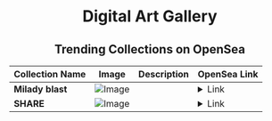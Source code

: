 <div align="center">

# Digital Art Gallery

## Trending Collections on OpenSea

| Collection Name                       | Image                                                                                     | Description                       | OpenSea Link                                                                                          |
|---------------------------------------|-------------------------------------------------------------------------------------------|-----------------------------------|--------------------------------------------------------------------------------------------------------|
| **Milady blast** | ![Image](https://i.seadn.io/s/raw/files/5eb4046323712107e1753f4aa818f597.png?w=500&auto=format?w=200&auto=format) |  | <details><summary>Link</summary>[Milady blast](https://opensea.io/collection/milady-blast-1)</details> |
| **SHARE** | ![Image](https://i.seadn.io/s/raw/files/96bbaa9d80d4509c6e5bfb5b88e22e1f.png?w=500&auto=format?w=200&auto=format) |  | <details><summary>Link</summary>[SHARE](https://opensea.io/collection/share-1526)</details> |

</div>